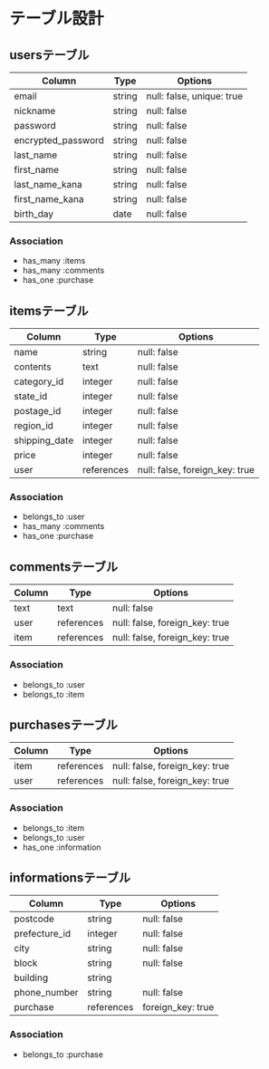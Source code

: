 # テーブル設計

## usersテーブル

| Column          | Type     | Options     |
| --------------- | -------  | ----------- |
| email           | string   | null: false, unique: true |
| nickname        | string   | null: false |
| password        | string   | null: false |
| encrypted_password | string   | null: false |
| last_name       | string   | null: false |
| first_name      | string   | null: false |
| last_name_kana  | string   | null: false |
| first_name_kana | string   | null: false |
| birth_day       | date     | null: false |

### Association

- has_many :items
- has_many :comments
- has_one  :purchase

## itemsテーブル

| Column        | Type           | Options                        |
| ------------- | ----------     | ------------------------------ |
| name          | string         | null: false                    |
| contents      | text           | null: false                    |
| category_id   | integer        | null: false                    |
| state_id      | integer        | null: false                    | 
| postage_id    | integer        | null: false                    |
| region_id     | integer        | null: false                    |
| shipping_date | integer        | null: false                    |
| price         | integer        | null: false                    |
| user          | references     | null: false, foreign_key: true |
### Association

- belongs_to :user
- has_many :comments
- has_one :purchase


## commentsテーブル

| Column   | Type       | Options                        |
| -------- | ---------- | ------------------------------ |
| text     | text       | null: false                    |
| user     | references | null: false, foreign_key: true |
| item     | references | null: false, foreign_key: true |

### Association

- belongs_to :user
- belongs_to :item

## purchasesテーブル

| Column      | Type       | Options                        |
| ----------- | ---------- | ------------------------------ |
| item        | references | null: false, foreign_key: true |
| user        | references | null: false, foreign_key: true |

### Association

- belongs_to :item
- belongs_to :user
- has_one :information

## informationsテーブル

| Column        | Type    | Options     |
| ------------- | ------- | ----------- |
| postcode      | string  | null: false |
| prefecture_id | integer | null: false |
| city          | string  | null: false |
| block         | string  | null: false |
| building      | string  |             |
| phone_number  | string | null: false |
| purchase      | references | foreign_key: true |


### Association

- belongs_to :purchase